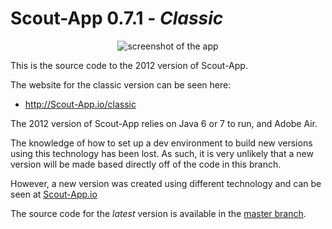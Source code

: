 
# Scout-App 0.7.1 - *Classic*

<p align="center"><img src="http://scout-app.io/classic/images/thumb.jpg" alt="screenshot of the app"></p>

This is the source code to the 2012 version of Scout-App.

The website for the classic version can be seen here:

* http://Scout-App.io/classic

The 2012 version of Scout-App relies on Java 6 or 7 to run, and Adobe Air.

The knowledge of how to set up a dev environment to build new versions using this technology has been lost. As such, it is very unlikely that a new version will be made based directly off of the code in this branch.

However, a new version was created using different technology and can be seen at [Scout-App.io](http://scout-app.io)

The source code for the *latest* version is available in the [master branch](https://github.com/scout-app/scout-app/tree/master).
